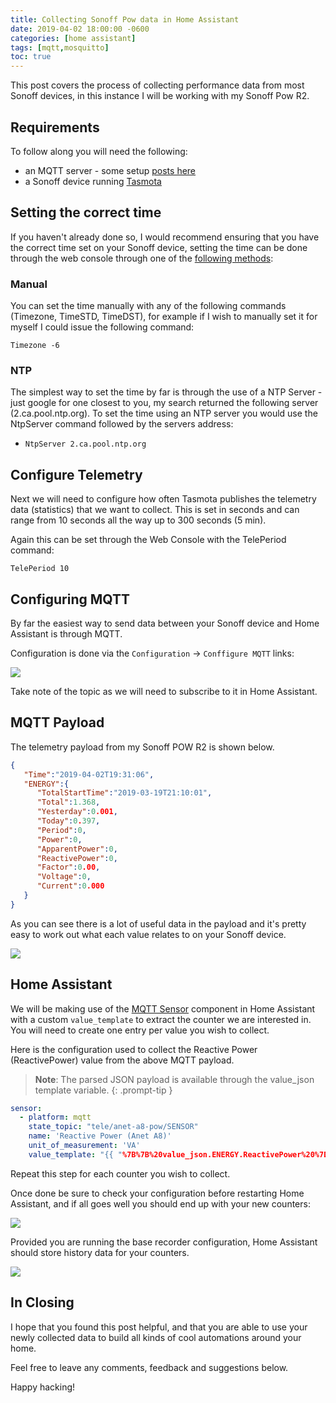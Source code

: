 ```yaml
---
title: Collecting Sonoff Pow data in Home Assistant
date: 2019-04-02 18:00:00 -0600
categories: [home assistant]
tags: [mqtt,mosquitto]
toc: true
---
```


This post covers the process of collecting performance data from most Sonoff devices, in this instance I will be working with my Sonoff Pow R2.

## Requirements
To follow along you will need the following:

- an MQTT server - some setup [posts here](https://www.richardn.ca/categories/mqtt/)
- a Sonoff device running [Tasmota](https://github.com/arendst/Tasmota)

## Setting the correct time
If you haven't already done so, I would recommend ensuring that you have the correct time set on your Sonoff device, setting the time can be done through the web console through one of the [following methods](https://github.com/arendst/Tasmota#management):

### Manual
You can set the time manually with any of the following commands (Timezone, TimeSTD, TimeDST), for example if I wish to manually set it for myself I could issue the following command:

```shell
Timezone -6
```

### NTP
The simplest way to set the time by far is through the use of a NTP Server - just google for one closest to you, my search returned the following server (2.ca.pool.ntp.org). To set the time using an NTP server you would use the NtpServer command followed by the servers address:

- `NtpServer 2.ca.pool.ntp.org`

## Configure Telemetry
Next we will need to configure how often Tasmota publishes the telemetry data (statistics) that we want to collect. This is set in seconds and can range from 10 seconds all the way up to 300 seconds (5 min).

Again this can be set through the Web Console with the TelePeriod command:

```shell
TelePeriod 10
```

## Configuring MQTT
By far the easiest way to send data between your Sonoff device and Home Assistant is through MQTT.

Configuration is done via the `Configuration` -> `Conffigure MQTT` links:

![](/assets/img/2019/2019-04-02/001.png)

Take note of the topic as we will need to subscribe to it in Home Assistant.

## MQTT Payload
The telemetry payload from my Sonoff POW R2 is shown below.

```json
{  
   "Time":"2019-04-02T19:31:06",
   "ENERGY":{  
      "TotalStartTime":"2019-03-19T21:10:01",
      "Total":1.368,
      "Yesterday":0.001,
      "Today":0.397,
      "Period":0,
      "Power":0,
      "ApparentPower":0,
      "ReactivePower":0,
      "Factor":0.00,
      "Voltage":0,
      "Current":0.000
   }
}
```

As you can see there is a lot of useful data in the payload and it's pretty easy to work out what each value relates to on your Sonoff device.

![](/assets/img/2019/2019-04-02/002.png)

## Home Assistant
We will be making use of the [MQTT Sensor](https://www.home-assistant.io/integrations/sensor.mqtt) component in Home Assistant with a custom `value_template` to extract the counter we are interested in. You will need to create one entry per value you wish to collect.

Here is the configuration used to collect the Reactive Power (ReactivePower) value from the above MQTT payload.

> **Note**: The parsed JSON payload is available through the value_json template variable.
{: .prompt-tip }

```yaml
sensor:
  - platform: mqtt
    state_topic: "tele/anet-a8-pow/SENSOR"
    name: 'Reactive Power (Anet A8)'
    unit_of_measurement: 'VA'
    value_template: "{{ "%7B%7B%20value_json.ENERGY.ReactivePower%20%7D%7D" | url_decode }}"
```

Repeat this step for each counter you wish to collect.

Once done be sure to check your configuration before restarting Home Assistant, and if all goes well you should end up with your new counters:

![](/assets/img/2019/2019-04-02/003.png)

Provided you are running the base recorder configuration, Home Assistant should store history data for your counters.

![](/assets/img/2019/2019-04-02/004.png)

## In Closing
I hope that you found this post helpful, and that you are able to use your newly collected data to build all kinds of cool automations around your home.

Feel free to leave any comments, feedback and suggestions below.

Happy hacking!
